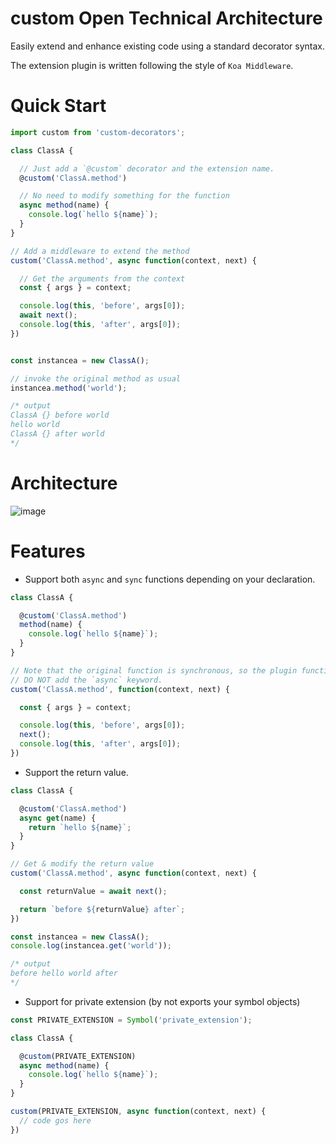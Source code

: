 
# custom Open Technical Architecture

  Easily extend and enhance existing code using a standard decorator syntax.

  The extension plugin is written following the style of `Koa Middleware`.

# Quick Start

```js
import custom from 'custom-decorators';

class ClassA {

  // Just add a `@custom` decorator and the extension name.
  @custom('ClassA.method')

  // No need to modify something for the function
  async method(name) {
    console.log(`hello ${name}`);
  }
}

// Add a middleware to extend the method
custom('ClassA.method', async function(context, next) {

  // Get the arguments from the context
  const { args } = context;

  console.log(this, 'before', args[0]);
  await next();
  console.log(this, 'after', args[0]);
})


const instancea = new ClassA();

// invoke the original method as usual
instancea.method('world');

/* output
ClassA {} before world
hello world
ClassA {} after world
*/
```

# Architecture

![image](https://github.com/user-attachments/assets/0cba3ba3-87b3-40da-8920-5946584a032c)


# Features

* Support both `async` and `sync` functions depending on your declaration.

```js
class ClassA {

  @custom('ClassA.method')
  method(name) {
    console.log(`hello ${name}`);
  }
}

// Note that the original function is synchronous, so the plugin function should also be sync.
// DO NOT add the `async` keyword.
custom('ClassA.method', function(context, next) {

  const { args } = context;

  console.log(this, 'before', args[0]);
  next();
  console.log(this, 'after', args[0]);
})
```


* Support the return value.

```js
class ClassA {

  @custom('ClassA.method')
  async get(name) {
    return `hello ${name}`;
  }
}

// Get & modify the return value
custom('ClassA.method', async function(context, next) {

  const returnValue = await next();

  return `before ${returnValue} after`;
})

const instancea = new ClassA();
console.log(instancea.get('world'));

/* output
before hello world after
*/
```


* Support for private extension (by not exports your symbol objects)
  
```js
const PRIVATE_EXTENSION = Symbol('private_extension');

class ClassA {

  @custom(PRIVATE_EXTENSION)
  async method(name) {
    console.log(`hello ${name}`);
  }
}

custom(PRIVATE_EXTENSION, async function(context, next) {
  // code gos here
})
```
